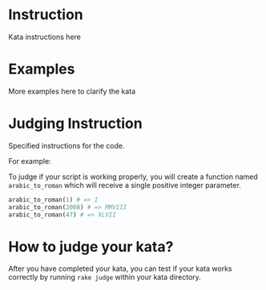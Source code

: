 # Instruction
Kata instructions here

# Examples

More examples here to clarify the kata

# Judging Instruction

Specified instructions for the code.

For example:

To judge if your script is working properly, you will create a function
named `arabic_to_roman` which will receive a single positive integer parameter.

```ruby
arabic_to_roman(1) # => I
arabic_to_roman(2008) # => MMVIII
arabic_to_roman(47) # => XLVII
```

# How to judge your kata?

After you have completed your kata, you can test if your kata works correctly by running
`rake judge` within your kata directory.
